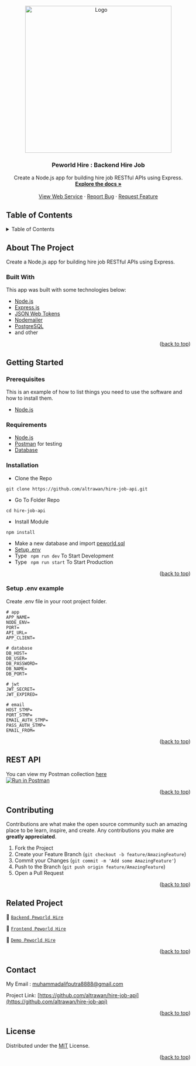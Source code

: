 <div id="top"></div>

<!-- PROJECT LOGO -->
<br />
<div align="center">
  <a href="https://github.com/altrawan/hire-job-api">
    <img src="https://lh3.googleusercontent.com/d/1WVrwo9yY-SQ7rh7SpYUOvykp1hWVyTNo" alt="Logo" width="400px">
  </a>

  <h3 align="center">Peworld Hire : Backend Hire Job</h3>

  <p align="center">
    Create a Node.js app for building hire job RESTful APIs using Express.
    <br />
    <a href="#table-of-contents"><strong>Explore the docs »</strong></a>
    <br />
    <br />
    <a href="https://peworld-hire.herokuapp.com/">View Web Service</a>
    ·
    <a href="https://github.com/altrawan/hire-job-api/issues">Report Bug</a>
    ·
    <a href="https://github.com/altrawan/hire-job-api/issues">Request Feature</a>
  </p>
</div>

<!-- TABLE OF CONTENTS -->
## Table of Contents
<details>
  <summary>Table of Contents</summary>
  <ol>
    <li>
      <a href="#about-the-project">About The Project</a>
      <ul>
        <li><a href="#built-with">Built With</a></li>
      </ul>
    </li>
    <li>
      <a href="#getting-started">Getting Started</a>
      <ul>
        <li><a href="#prerequisites">Prerequisites</a></li>
        <li><a href="#requirements">Requirements</a></li>
        <li><a href="#installation">Installation</a></li>
        <li><a href="#setup-env-example">Setup .env example</a></li>
      </ul>
    </li>
    <li><a href="#rest-api">REST API</a></li>
    <li><a href="#contributing">Contributing</a></li>
    <li><a href="#related-project">Related Project</a></li>
    <li><a href="#contributing">Contributing</a></li>
    <li><a href="#contact">Contact</a></li>
    <li><a href="#license">License</a></li>
  </ol>
</details>

<!-- ABOUT THE PROJECT -->
## About The Project
Create a Node.js app for building hire job RESTful APIs using Express.

### Built With
This app was built with some technologies below:
- [Node.js](https://nodejs.org/en/)
- [Express.js](https://expressjs.com/)
- [JSON Web Tokens](https://jwt.io/)
- [Nodemailer](https://nodemailer.com/about/)
- [PostgreSQL](https://www.postgresql.org/)
- and other

<p align="right">(<a href="#top">back to top</a>)</p>

<!-- GETTING STARTED -->
## Getting Started

### Prerequisites

This is an example of how to list things you need to use the software and how to install them.

* [Node.js](https://nodejs.org/en/download/)

### Requirements
* [Node.js](https://nodejs.org/en/)
* [Postman](https://www.getpostman.com/) for testing
* [Database](./blanja.sql)

### Installation

- Clone the Repo
```
git clone https://github.com/altrawan/hire-job-api.git
```
- Go To Folder Repo
```
cd hire-job-api
```
- Install Module
```
npm install
```
- Make a new database and import [peworld.sql](./blanja.sql)
- <a href="#setup-env-example">Setup .env</a>
- Type ` npm run dev` To Start Development
- Type ` npm run start` To Start Production

<p align="right">(<a href="#top">back to top</a>)</p>

### Setup .env example

Create .env file in your root project folder.

```env
# app
APP_NAME=
NODE_ENV=
PORT=
API_URL=
APP_CLIENT=

# database
DB_HOST=
DB_USER=
DB_PASSWORD=
DB_NAME=
DB_PORT=

# jwt
JWT_SECRET=
JWT_EXPIRED=

# email
HOST_STMP=
PORT_STMP=
EMAIL_AUTH_STMP=
PASS_AUTH_STMP=
EMAIL_FROM=
```

<p align="right">(<a href="#top">back to top</a>)</p>

## REST API

You can view my Postman collection [here](https://www.postman.com/warped-shadow-374852/workspace/blanja/overview)
</br>
[![Run in Postman](https://run.pstmn.io/button.svg)](https://app.getpostman.com/run-collection/19659051-cdd14dbd-b11b-492b-b4b5-83065267d690?action=collection%2Ffork&collection-url=entityId%3D19659051-cdd14dbd-b11b-492b-b4b5-83065267d690%26entityType%3Dcollection%26workspaceId%3D2d0c24df-fbb7-405f-93af-c4ef984f8428)

<p align="right">(<a href="#top">back to top</a>)</p>

<!-- CONTRIBUTING -->
## Contributing

Contributions are what make the open source community such an amazing place to be learn, inspire, and create. Any contributions you make are **greatly appreciated**.

1. Fork the Project
2. Create your Feature Branch (`git checkout -b feature/AmazingFeature`)
3. Commit your Changes (`git commit -m 'Add some AmazingFeature'`)
4. Push to the Branch (`git push origin feature/AmazingFeature`)
5. Open a Pull Request

<p align="right">(<a href="#top">back to top</a>)</p>

## Related Project
:rocket: [`Backend Peworld Hire`](https://github.com/altrawan/hire-job-api)

:rocket: [`Frontend Peworld Hire`](https://github.com/altrawan/peworld-app)

:rocket: [`Demo Peworld Hire`](https://bit.ly/peworld-hire)

<p align="right">(<a href="#top">back to top</a>)</p>

## Contact

My Email : muhammadalifputra8888@gmail.com

Project Link: [https://github.com/altrawan/hire-job-api](https://github.com/altrawan/hire-job-api)

<p align="right">(<a href="#top">back to top</a>)</p>

## License
Distributed under the [MIT](/LICENSE) License.

<p align="right">(<a href="#top">back to top</a>)</p>

